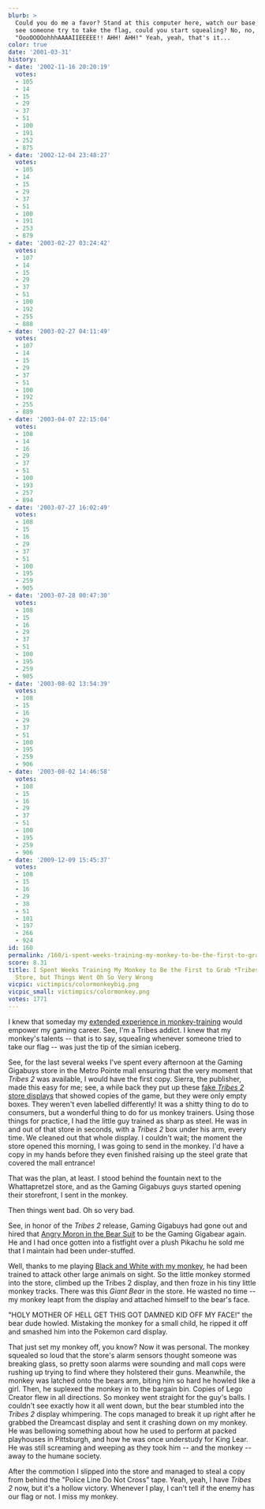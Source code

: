 ```yaml
---
blurb: >
  Could you do me a favor? Stand at this computer here, watch our base, and if you
  see someone try to take the flag, could you start squealing? No, no, like this:
  "OooOOOOohhhAAAAIIEEEEE!! AHH! AHH!" Yeah, yeah, that's it...
color: true
date: '2001-03-31'
history:
- date: '2002-11-16 20:20:19'
  votes:
  - 105
  - 14
  - 15
  - 29
  - 37
  - 51
  - 100
  - 191
  - 252
  - 875
- date: '2002-12-04 23:48:27'
  votes:
  - 105
  - 14
  - 15
  - 29
  - 37
  - 51
  - 100
  - 191
  - 253
  - 879
- date: '2003-02-27 03:24:42'
  votes:
  - 107
  - 14
  - 15
  - 29
  - 37
  - 51
  - 100
  - 192
  - 255
  - 888
- date: '2003-02-27 04:11:49'
  votes:
  - 107
  - 14
  - 15
  - 29
  - 37
  - 51
  - 100
  - 192
  - 255
  - 889
- date: '2003-04-07 22:15:04'
  votes:
  - 108
  - 14
  - 16
  - 29
  - 37
  - 51
  - 100
  - 193
  - 257
  - 894
- date: '2003-07-27 16:02:49'
  votes:
  - 108
  - 15
  - 16
  - 29
  - 37
  - 51
  - 100
  - 195
  - 259
  - 905
- date: '2003-07-28 00:47:30'
  votes:
  - 108
  - 15
  - 16
  - 29
  - 37
  - 51
  - 100
  - 195
  - 259
  - 905
- date: '2003-08-02 13:54:39'
  votes:
  - 108
  - 15
  - 16
  - 29
  - 37
  - 51
  - 100
  - 195
  - 259
  - 906
- date: '2003-08-02 14:46:58'
  votes:
  - 108
  - 15
  - 16
  - 29
  - 37
  - 51
  - 100
  - 195
  - 259
  - 906
- date: '2009-12-09 15:45:37'
  votes:
  - 108
  - 15
  - 16
  - 29
  - 38
  - 51
  - 101
  - 197
  - 266
  - 924
id: 160
permalink: /160/i-spent-weeks-training-my-monkey-to-be-the-first-to-grab-tribes-2-at-the-store-but-things-went-oh-so-very-wrong/
score: 8.31
title: I Spent Weeks Training My Monkey to Be the First to Grab *Tribes 2* at the
  Store, but Things Went Oh So Very Wrong
vicpic: victimpics/colormonkeybig.png
vicpic_small: victimpics/colormonkey.png
votes: 1771
---
```


I knew that someday my [extended experience in
monkey-training](@/victim/153.md) would empower my gaming career.
See, I'm a Tribes addict. I knew that my monkey's talents -- that is to
say, squealing whenever someone tried to take our flag -- was just the
tip of the simian iceberg.

See, for the last several weeks I've spent every afternoon at the Gaming
Gigabuys store in the Metro Pointe mall ensuring that the very moment
that *Tribes 2* was available, I would have the first copy. Sierra, the
publisher, made this easy for me; see, a while back they put up these
[fake *Tribes 2* store
displays](https://web.archive.org/web/20010331000000/http://www.penny-arcade.com/view.php3?date=2001-03-26&res=l)
that showed copies of the game, but they were only empty boxes. They
weren't even labelled differently! It was a shitty thing to do to
consumers, but a wonderful thing to do for us monkey trainers. Using
those things for practice, I had the little guy trained as sharp as
steel. He was in and out of that store in seconds, with a *Tribes 2* box
under his arm, every time. We cleaned out that whole display. I couldn't
wait; the moment the store opened this morning, I was going to send in
the monkey. I'd have a copy in my hands before they even finished
raising up the steel grate that covered the mall entrance!

That was the plan, at least. I stood behind the fountain next to the
Whattapretzel store, and as the Gaming Gigabuys guys started opening
their storefront, I sent in the monkey.

Then things went bad. Oh so very bad.

See, in honor of the *Tribes 2* release, Gaming Gigabuys had gone out
and hired that [Angry Moron in the Bear Suit](@/victim/106.md) to be
the Gaming Gigabear again. He and I had once gotten into a fistfight
over a plush Pikachu he sold me that I maintain had been under-stuffed.

Well, thanks to me playing [Black and White with my
monkey](@/victim/158.md), he had been trained to attack other large
animals on sight. So the little monkey stormed into the store, climbed
up the Tribes 2 display, and then froze in his tiny little monkey
tracks. There was this *Giant Bear* in the store. He wasted no time --
my monkey leapt from the display and attached himself to the bear's
face.

"HOLY MOTHER OF HELL GET THIS GOT DAMNED KID OFF MY FACE!" the bear dude
howled. Mistaking the monkey for a small child, he ripped it off and
smashed him into the Pokemon card display.

That just set my monkey off, you know? Now it was personal. The monkey
squealed so loud that the store's alarm sensors thought someone was
breaking glass, so pretty soon alarms were sounding and mall cops were
rushing up trying to find where they holstered their guns. Meanwhile,
the monkey was latched onto the bears arm, biting him so hard he howled
like a girl. Then, he suplexed the monkey in to the bargain bin. Copies
of Lego Creator flew in all directions. So monkey went straight for the
guy's balls. I couldn't see exactly how it all went down, but the bear
stumbled into the *Tribes 2* display whimpering. The cops managed to
break it up right after he grabbed the Dreamcast display and sent it
crashing down on my monkey. He was bellowing something about how he used
to perform at packed playhouses in Pittsburgh, and how he was once
understudy for King Lear. He was still screaming and weeping as they
took him -- and the monkey -- away to the humane society.

After the commotion I slipped into the store and managed to steal a copy
from behind the "Police Line Do Not Cross" tape. Yeah, yeah, I have
*Tribes 2* now, but it's a hollow victory. Whenever I play, I can't tell
if the enemy has our flag or not. I miss my monkey.